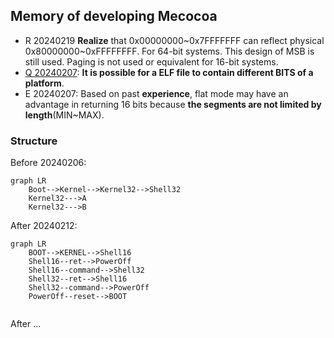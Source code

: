 ## Memory of developing Mecocoa


- R 20240219 **Realize** that 0x00000000~0x7FFFFFFF can reflect physical 0x80000000~0xFFFFFFFF. For 64-bit systems. This design of MSB is still used. Paging is not used or equivalent for 16-bit systems.
- [Q 20240207](https://stackoverflow.com/questions/22983797/is-it-possible-to-link-16-bit-code-and-32-bit-code): **It is possible for a ELF file to contain different BITS of a platform**.
- E 20240207: Based on past **experience**, flat mode may have an advantage in returning 16 bits because **the segments are not limited by length**(MIN\~MAX).



### Structure

Before 20240206:

```mermaid
graph LR
	Boot-->Kernel-->Kernel32-->Shell32
	Kernel32--->A
	Kernel32--->B
```

After 20240212:

```mermaid
graph LR
	BOOT-->KERNEL-->Shell16
	Shell16--ret-->PowerOff
	Shell16--command-->Shell32
	Shell32--ret-->Shell16
	Shell32--command-->PowerOff
	PowerOff--reset-->BOOT
	
```

After ...







